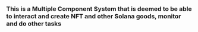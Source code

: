### This is a Multiple Component System that is deemed to be able to interact and create NFT and other Solana goods, monitor and do other tasks
